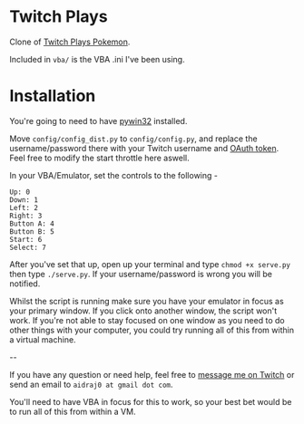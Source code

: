 Twitch Plays
============

Clone of [Twitch Plays Pokemon](http://twitch.tv/twitch_plays_pokemon).

Included in `vba/` is the VBA .ini I've been using. 


Installation
============

You're going to need to have [pywin32](http://sourceforge.net/projects/pywin32/) installed.

Move `config/config_dist.py` to `config/config.py`, and replace the username/password there with your Twitch username and [OAuth token](http://www.twitchapps.com/tmi/). Feel free to modify the start throttle here aswell.

In your VBA/Emulator, set the controls to the following -

```
Up: 0
Down: 1
Left: 2
Right: 3
Button A: 4
Button B: 5
Start: 6
Select: 7
```

After you've set that up, open up your terminal and type `chmod +x serve.py` then type `./serve.py`. If your username/password is wrong you will be notified.

Whilst the script is running make sure you have your emulator in focus as your primary window. If you click onto another window, the script won't work. If you're not able to stay focused on one window as you need to do other things with your computer, you could try running all of this from within a virtual machine.

--


If you have any question or need help, feel free to [message me on Twitch](http://www.twitch.tv/message/compose?to=aidraj_) or send an email to `aidraj0 at gmail dot com`.

You'll need to have VBA in focus for this to work, so your best bet would be to run all of this
from within a VM.
